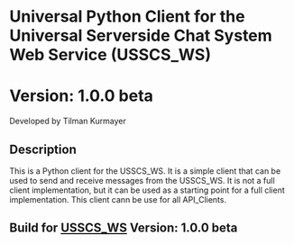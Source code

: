 # Universal Python Client for the Universal Serverside Chat System Web Service (USSCS_WS)
# Version: 1.0.0 beta
Developed by Tilman Kurmayer

## Description
This is a Python client for the USSCS_WS. It is a simple client that can be used to send and receive messages from the USSCS_WS. It is not a full client implementation, but it can be used as a starting point for a full client implementation.
This client cann be use for all API_Clients.

## Build for [USSCS_WS](https://github.com/tchello45/USSCS_Web_Service/tree/1.0.0-beta) Version: 1.0.0 beta